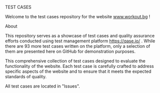 TEST CASES

Welcome to the test cases repository for the website www.workout.bg !

About

This repository serves as a showcase of test cases and quality assurance efforts conducted using test management platform https://qase.io/ . While there are 93 more test cases written on the platform, only a selection of them are presented here on GitHub for demonstration purposes. 

This comprehensive collection of test cases designed to evaluate the functionality of the website. Each test case is carefully crafted to address specific aspects of the website and to ensure that it meets the expected standards of quality.

All test cases are located in "Issues".
